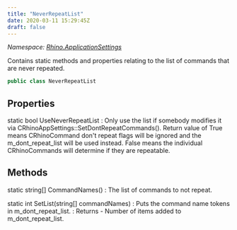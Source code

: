 ```yaml
---
title: "NeverRepeatList"
date: 2020-03-11 15:29:45Z
draft: false
---
```


*Namespace: [Rhino.ApplicationSettings](../)*

Contains static methods and properties relating to the list of commands that are never repeated.
```cs
public class NeverRepeatList
```
## Properties

static bool UseNeverRepeatList
: Only use the list if somebody modifies it via CRhinoAppSettings::SetDontRepeatCommands().
     Return value of True means CRhinoCommand don't repeat flags will be ignored and the m_dont_repeat_list
     will be used instead.  False means the individual CRhinoCommands will determine if they are repeatable.
## Methods

static string[] CommandNames()
: The list of commands to not repeat.

static int SetList(string[] commandNames)
: Puts the command name tokens in m_dont_repeat_list.
: Returns - Number of items added to m_dont_repeat_list.
